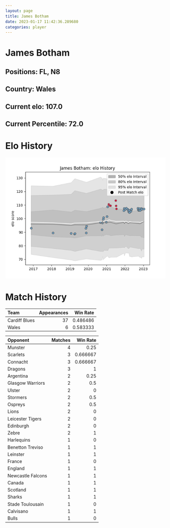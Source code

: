 ```yaml
---  
layout: page  
title: James Botham  
date: 2023-01-17 11:42:36.289680  
categories: player  
---
```

# James Botham

## Positions: FL, N8

## Country: Wales

## Current elo: 107.0

## Current Percentile: 72.0

# Elo History


![elo history](history_JamesBotham.png)
# Match History


| Team          |   Appearances |   Win Rate |
|:--------------|--------------:|-----------:|
| Cardiff Blues |            37 |   0.486486 |
| Wales         |             6 |   0.583333 |

| Opponent          |   Matches |   Win Rate |
|:------------------|----------:|-----------:|
| Munster           |         4 |   0.25     |
| Scarlets          |         3 |   0.666667 |
| Connacht          |         3 |   0.666667 |
| Dragons           |         3 |   1        |
| Argentina         |         2 |   0.25     |
| Glasgow Warriors  |         2 |   0.5      |
| Ulster            |         2 |   0        |
| Stormers          |         2 |   0.5      |
| Ospreys           |         2 |   0.5      |
| Lions             |         2 |   0        |
| Leicester Tigers  |         2 |   0        |
| Edinburgh         |         2 |   0        |
| Zebre             |         2 |   1        |
| Harlequins        |         1 |   0        |
| Benetton Treviso  |         1 |   1        |
| Leinster          |         1 |   1        |
| France            |         1 |   0        |
| England           |         1 |   1        |
| Newcastle Falcons |         1 |   1        |
| Canada            |         1 |   1        |
| Scotland          |         1 |   1        |
| Sharks            |         1 |   1        |
| Stade Toulousain  |         1 |   0        |
| Calvisano         |         1 |   1        |
| Bulls             |         1 |   0        |